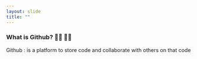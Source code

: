 ```yaml
---
layout: slide
title: ""
---
```

### What is Github? :woman_shrugging: :man_shrugging:

Github
: is a platform to store code and collaborate with others on that code